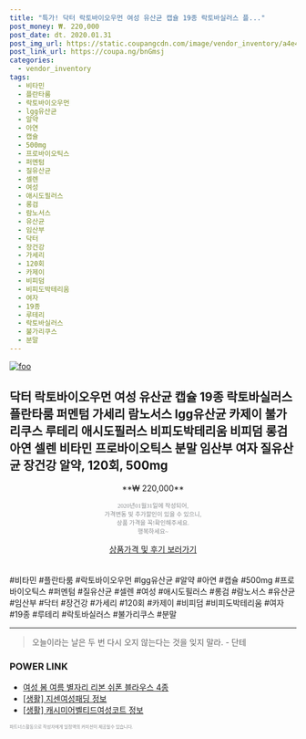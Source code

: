 ```yaml
--- 
title: "특가! 닥터 락토바이오우먼 여성 유산균 캡슐 19종 락토바실러스 플..." 
post_money: ₩. 220,000 
post_date: dt. 2020.01.31 
post_img_url: https://static.coupangcdn.com/image/vendor_inventory/a4e4/ec10eaaf91976a8afc58893f0af65c9bcb8668aa9659d8d42e1d7a7c760c.jpg 
post_link_url: https://coupa.ng/bnGmsj 
categories: 
  - vendor_inventory 
tags: 
  - 비타민 
  - 플란타룸 
  - 락토바이오우먼 
  - lgg유산균 
  - 알약 
  - 아연 
  - 캡슐 
  - 500mg 
  - 프로바이오틱스 
  - 퍼멘텀 
  - 질유산균 
  - 셀렌 
  - 여성 
  - 애시도필러스 
  - 롱검 
  - 람노서스 
  - 유산균 
  - 임산부 
  - 닥터 
  - 장건강 
  - 가세리 
  - 120회 
  - 카제이 
  - 비피덤 
  - 비피도박테리움 
  - 여자 
  - 19종 
  - 루테리 
  - 락토바실러스 
  - 불가리쿠스 
  - 분말 
--- 
```

[![foo](https://static.coupangcdn.com/image/vendor_inventory/a4e4/ec10eaaf91976a8afc58893f0af65c9bcb8668aa9659d8d42e1d7a7c760c.jpg)](https://coupa.ng/bnGmsj) 

## 닥터 락토바이오우먼 여성 유산균 캡슐 19종 락토바실러스 플란타룸 퍼멘텀 가세리 람노서스 lgg유산균 카제이 불가리쿠스 루테리 애시도필러스 비피도박테리움 비피덤 롱검 아연 셀렌 비타민 프로바이오틱스 분말 임산부 여자 질유산균 장건강 알약, 120회, 500mg 
<p style="text-align: center;">**₩ 220,000**</p> 
<p style="text-align: center;"><span style="color: #898c8f; font-family: Georgia,Times,serif; font-size: 0.75em;">2020년01월31일에 작성되어, <br>가격변동 및 추가할인이 있을 수 있으니,<br> 상품 가격을 꼭!확인해주세요.<br>행복하세요~</span> 
</p>	 
<div markdown="0" style="text-align: center;"><a href="https://coupa.ng/bnGmsj" class="btn btn--success">상품가격 및 후기 보러가기</a></div> 
<br><br> 
  #비타민 #플란타룸 #락토바이오우먼 #lgg유산균 #알약 #아연 #캡슐 #500mg #프로바이오틱스 #퍼멘텀 #질유산균 #셀렌 #여성 #애시도필러스 #롱검 #람노서스 #유산균 #임산부 #닥터 #장건강 #가세리 #120회 #카제이 #비피덤 #비피도박테리움 #여자 #19종 #루테리 #락토바실러스 #불가리쿠스 #분말 
<hr> 

> 오늘이라는 날은 두 번 다시 오지 않는다는 것을 잊지 말라. - 단테 


### POWER LINK

* <a href="https://blog.naver.com/fasyy4321/221784965174" target="_blank">여성 봄 여름 별자리 리본 쉬폰 블라우스 4종</a>
* <a href="https://blog.naver.com/sakai111/221768807762" target="_blank"> [생활] 지센여성패딩 정보 </a>
* <a href="https://blog.naver.com/fasyy4321/221770317047" target="_blank"> [생활] 캐시미어벨티드여성코트 정보 </a>

<span style="color: #898c8f; font-family: Georgia,Times,serif; font-size: 0.55em;">파트너스활동으로 작성자에게 일정액의 커미션이 제공될수 있습니다.</span> 

